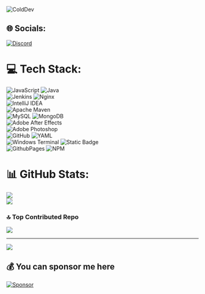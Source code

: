 ![ColdDev](https://imgur.com/9J5FHtB.png)
## 🌐 Socials:
[![Discord](https://img.shields.io/badge/Discord-%237289DA.svg?logo=discord&logoColor=white)](https://discord.colddev.dev)

# 💻 Tech Stack:
![JavaScript](https://img.shields.io/badge/JavaScript-%23323330.svg?style=flat&logo=javascript&logoColor=%23F7DF1E)
![Java](https://img.shields.io/badge/Java-%23ED8B00.svg?style=flat&logo=openjdk&logoColor=white) <br>
![Jenkins](https://img.shields.io/badge/Jenkins-%232C5263.svg?style=flat&logo=jenkins&logoColor=white)
![Nginx](https://img.shields.io/badge/Nginx-%23009639.svg?style=flat&logo=nginx&logoColor=white) <br>
![IntelliJ IDEA](https://img.shields.io/badge/IntelliJIDEA-000000.svg?style=for-the-badge&logo=intellij-idea&logoColor=white)<br>
![Apache Maven](https://img.shields.io/badge/Apache%20Maven-C71A36?style=flat&logo=Apache%20Maven&logoColor=white) <br>
![MySQL](https://img.shields.io/badge/MySQL-4479A1.svg?style=flat&logo=mysql&logoColor=white)
![MongoDB](https://img.shields.io/badge/MongoDB-%234ea94b.svg?style=flat&logo=mongodb&logoColor=white) <br>
![Adobe After Effects](https://img.shields.io/badge/Adobe%20After%20Effects-9999FF.svg?style=flat&logo=Adobe%20After%20Effects&logoColor=white)<br>
![Adobe Photoshop](https://img.shields.io/badge/Adobe%20Photoshop-%2331A8FF.svg?style=flat&logo=adobe%20photoshop&logoColor=white) <br>
![GitHub](https://img.shields.io/badge/GitHub-%23121011.svg?style=flat&logo=github&logoColor=white) 
![YAML](https://img.shields.io/badge/YAML-%23ffffff.svg?style=flat&logo=yaml&logoColor=151515) <br>
![Windows Terminal](https://img.shields.io/badge/Windows%20Terminal-%234D4D4D.svg?style=flat&logo=windows-terminal&logoColor=white) 
![Static Badge](https://img.shields.io/badge/Linux_Terminal-a?logo=linux&logoSize=large&color=303444) <br>
![GithubPages](https://img.shields.io/badge/GitHub%20Pages-121013?style=flat&logo=github&logoColor=white) 
![NPM](https://img.shields.io/badge/NPM-%23CB3837.svg?style=flat&logo=npm&logoColor=white) <br>

# 📊 GitHub Stats:
![](https://github-readme-stats.vercel.app/api?username=padrewin&theme=midnight-purple&hide_border=false&include_all_commits=true&count_private=true)<br/>
![](https://github-readme-streak-stats.herokuapp.com/?user=padrewin&theme=midnight-purple&hide_border=false)<br/>

### 🔝 Top Contributed Repo
![](https://github-contributor-stats.vercel.app/api?username=padrewin&limit=5&theme=midnight-purple&combine_all_yearly_contributions=true)

---
[![](https://visitcount.itsvg.in/api?id=padrewin&icon=0&color=6)](https://visitcount.itsvg.in)

  ## 💰 You can sponsor me here
[![Sponsor](https://img.shields.io/badge/sponsor-30363D?style=for-the-badge&logo=GitHub-Sponsors&logoColor=#white)](https://github.com/sponsors/padrewin)
